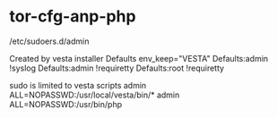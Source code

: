 # tor-cfg-anp-php



/etc/sudoers.d/admin

 Created by vesta installer
Defaults env_keep="VESTA"
Defaults:admin !syslog
Defaults:admin !requiretty
Defaults:root !requiretty

sudo is limited to vesta scripts
admin   ALL=NOPASSWD:/usr/local/vesta/bin/*
admin   ALL=NOPASSWD:/usr/bin/php
